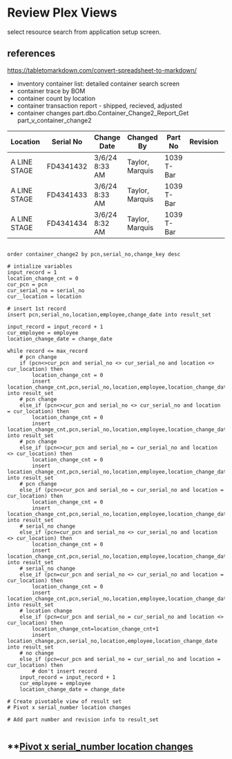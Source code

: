 # Review Plex Views

select resource search from application setup screen.

## references

<https://tabletomarkdown.com/convert-spreadsheet-to-markdown/>

- inventory container list: detailed container search screen
- container trace by BOM
- container count by location
- container transaction report - shipped, recieved, adjusted
- container changes
part.dbo.Container_Change2_Report_Get
part_v_container_change2

| Location     | Serial No | Change Date    | Changed By      | Part No    | Revision | Operation              | Quantity | Last Action    |
| ------------ | --------- | -------------- | --------------- | ---------- | -------- | ---------------------- | -------- | -------------- |
| A LINE STAGE | FD4341432 | 3/6/24 8:33 AM | Taylor, Marquis | 1039 T-Bar |          | Receive Aluminum (lbs) | 1,503    | Container Move |
| A LINE STAGE | FD4341433 | 3/6/24 8:33 AM | Taylor, Marquis | 1039 T-Bar |          | Receive Aluminum (lbs) | 1,499    | Container Move |
| A LINE STAGE | FD4341434 | 3/6/24 8:32 AM | Taylor, Marquis | 1039 T-Bar |          | Receive Aluminum (lbs) | 1,500    | Container Move |

```psuedo_code

order container_change2 by pcn,serial_no,change_key desc

# intialize variables
input_record = 1
location_change_cnt = 0
cur_pcn = pcn
cur_serial_no = serial_no
cur__location = location

# insert 1st record
insert pcn,serial_no,location,employee,change_date into result_set

input_record = input_record + 1
cur_employee = employee
location_change_date = change_date

while record <= max_record
    # pcn change
    if (pcn<>cur_pcn and serial_no <> cur_serial_no and location <> cur_location) then
        location_change_cnt = 0
        insert location_change_cnt,pcn,serial_no,location,employee,location_change_date into result_set
    # pcn change
    else_if (pcn<>cur_pcn and serial_no <> cur_serial_no and location = cur_location) then
        location_change_cnt = 0
        insert location_change_cnt,pcn,serial_no,location,employee,location_change_date into result_set
    # pcn change
    else_if (pcn<>cur_pcn and serial_no = cur_serial_no and location <> cur_location) then
        location_change_cnt = 0
        insert location_change_cnt,pcn,serial_no,location,employee,location_change_date into result_set
    # pcn change
    else_if (pcn<>cur_pcn and serial_no = cur_serial_no and location = cur_location) then
        location_change_cnt = 0
        insert location_change_cnt,pcn,serial_no,location,employee,location_change_date into result_set
    # serial_no change
    else_if (pcn=cur_pcn and serial_no <> cur_serial_no and location <> cur_location) then
        location_change_cnt = 0
        insert location_change_cnt,pcn,serial_no,location,employee,location_change_date into result_set
    # serial_no change
    else_if (pcn=cur_pcn and serial_no <> cur_serial_no and location = cur_location) then
        location_change_cnt = 0
        insert location_change_cnt,pcn,serial_no,location,employee,location_change_date into result_set
    # location change
    else_if (pcn=cur_pcn and serial_no = cur_serial_no and location <> cur_location) then
        location_change_cnt=location_change_cnt+1
        insert location_change,pcn,serial_no,location,employee,location_change_date into result_set
    # no change
    else_if (pcn=cur_pcn and serial_no = cur_serial_no and location = cur_location) then
        # don't insert record
    input_record = input_record + 1
    cur_employee = employee
    location_change_date = change_date

# Create pivotable view of result set
# Pivot x serial_number location changes

# Add part number and revision info to result_set


```

## **[Pivot x serial_number location changes](pivot_research.md)
